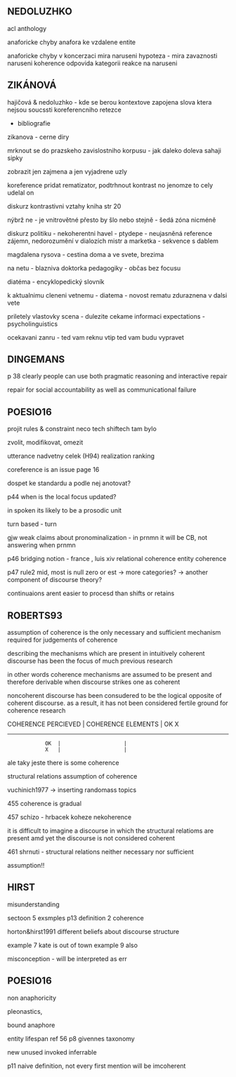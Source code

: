 ## NEDOLUZHKO

acl anthology

anaforicke chyby
anafora ke vzdalene entite

anaforicke chyby v koncerzaci
mira naruseni
hypoteza - mira zavaznosti naruseni koherence odpovida kategorii reakce na naruseni

## ZIKÁNOVÁ

hajičová & nedoluzhko - kde se berou kontextove zapojena slova ktera nejsou soucssti koreferencniho retezce

- bibliografie

zikanova - cerne diry

mrknout se do prazskeho zavislostniho korpusu - jak daleko doleva sahaji sipky

zobrazit jen zajmena a jen vyjadrene uzly

koreference
pridat rematizator, podtrhnout
kontrast
no jenomze to cely udelal on

diskurz
kontrastivni vztahy
kniha str 20

nýbrž ne - je vnitrovětné
přesto by šlo nebo stejně - šedá zóna
nicméně

diskurz politiku - nekoherentni
havel - ptydepe - neujasněná reference zájemn, nedorozumění v dialozích
mistr a marketka - sekvence s dablem

magdalena rysova - cestina doma a ve svete, brezima

na netu - blazniva doktorka pedagogiky - občas bez focusu

diatéma - encyklopedický slovník

k aktualnimu cleneni vetnemu - diatema -
novost rematu zduraznena v dalsi vete

priletely vlastovky
scena - dulezite
cekame informaci
expectations - psycholinguistics

ocekavani zanru - ted vam reknu vtip
ted vam budu vypravet

## DINGEMANS

p 38 clearly people can use both pragmatic reasoning and interactive repair

repair for social accountability as well as communicational failure

## POESIO16

projit rules & constraint
neco tech shiftech tam bylo

zvolit, modifikovat, omezit

utterance nadvetny celek (H94)
realization
ranking

coreference is an issue page 16

dospet ke standardu a podle nej anotovat?

p44 when is the local focus updated?

in spoken its likely to be a prosodic unit

turn based - turn

gjw weak claims about pronominalization - in prnmn it will be CB, not answering when prnmn

p46 bridging notion - france , luis xiv
relational coherence
entity coherence

p47 rule2 mid, most is null zero or est
-> more categories?
-> another component of discourse theory?

continuaions arent easier to procesd than shifts or retains

## ROBERTS93

assumption of coherence is the only necessary and sufficient mechanism required for judgements of coherence

describing the mechanisms which are present in intuitively coherent discourse has been the focus of much previous research

in other words coherence mechanisms are assumed to be present and therefore derivable when discourse strikes one as coherent

noncoherent discourse has been consudered to be the logical opposite of coherent discourse. as a result, it has not been considered fertile ground for coherence research

COHERENCE PERCIEVED | COHERENCE ELEMENTS | OK X

---

                OK  |                    |
                X   |                    |

ale taky jeste there is some coherence

structural relations
assumption of coherence

vuchinich1977 -> inserting randomass topics

455 coherence is gradual

457 schizo - hrbacek koheze nekoherence

it is difficult to imagine a discourse in which the structural relatioms are present amd yet the discourse is not considered coherent

461 shrnuti - structural relations neither necessary nor sufficient

assumption!!

## HIRST

misunderstanding

sectoon 5 exsmples
p13 definition 2 coherence

horton&hirst1991 different beliefs about discourse structure

example 7 kate is out of town
example 9 also

misconception - will be interpreted as err

## POESIO16

non anaphoricity

pleonastics,

bound anaphore

entity lifespan ref 56
p8 givennes taxonomy

new
unused
invoked
inferrable

p11 naive definition, not every first mention will be imcoherent
